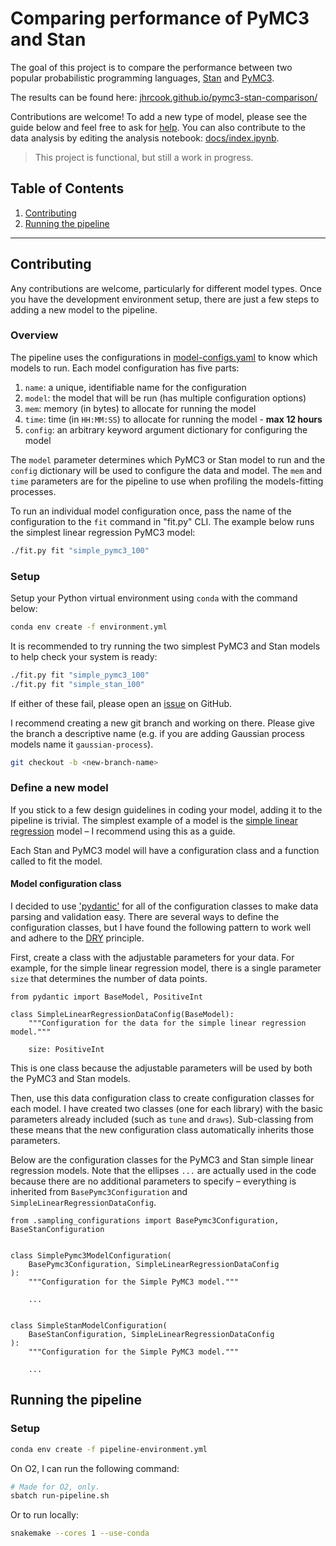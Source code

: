 # Comparing performance of PyMC3 and Stan

The goal of this project is to compare the performance between two popular probabilistic programming languages, [Stan](https://mc-stan.org) and [PyMC3](https://docs.pymc.io/en/v3/).

The results can be found here: [jhrcook.github.io/pymc3-stan-comparison/](https://jhrcook.github.io/pymc3-stan-comparison/)

Contributions are welcome!
To add a new type of model, please see the guide below and feel free to ask for [help](https://github.com/jhrcook/pymc3-stan-comparison/issues).
You can also contribute to the data analysis by editing the analysis notebook: [docs/index.ipynb](docs/index.ipynb).

> This project is functional, but still a work in progress.

## Table of Contents

1. [Contributing](#contributing)
1. [Running the pipeline](#running-the-pipeline)

---

## Contributing

Any contributions are welcome, particularly for different model types.
Once you have the development environment setup, there are just a few steps to adding a new model to the pipeline.

### Overview

The pipeline uses the configurations in [model-configs.yaml](model-configs.yaml) to know which models to run.
Each model configuration has five parts:

1. `name`: a unique, identifiable name for the configuration
1. `model`: the model that will be run (has multiple configuration options)
1. `mem`: memory (in bytes) to allocate for running the model
1. `time`: time (in `HH:MM:SS`) to allocate for running the model - **max 12 hours**
1. `config`: an arbitrary keyword argument dictionary for configuring the model

The `model` parameter determines which PyMC3 or Stan model to run and the `config` dictionary will be used to configure the data and model.
The `mem` and `time` parameters are for the pipeline to use when profiling the models-fitting processes.

To run an individual model configuration once, pass the name of the configuration to the `fit` command in "fit.py" CLI.
The example below runs the simplest linear regression PyMC3 model:

```bash
./fit.py fit "simple_pymc3_100"
```

### Setup

Setup your Python virtual environment using `conda` with the command below:

```bash
conda env create -f environment.yml
```

It is recommended to try running the two simplest PyMC3 and Stan models to help check your system is ready:

```bash
./fit.py fit "simple_pymc3_100"
./fit.py fit "simple_stan_100"
```

If either of these fail, please open an [issue](https://github.com/jhrcook/pymc3-stan-comparison/issues) on GitHub.

I recommend creating a new git branch and working on there.
Please give the branch a descriptive name (e.g. if you are adding Gaussian process models name it `gaussian-process`).

```bash
git checkout -b <new-branch-name>
```

### Define a new model

If you stick to a few design guidelines in coding your model, adding it to the pipeline is trivial.
The simplest example of a model is the [simple linear regression](models/simple_linear_regression.py) model – I recommend using this as a guide.

Each Stan and PyMC3 model will have a configuration class and a function called to fit the model.

#### Model configuration class

I decided to use ['pydantic'](https://pydantic-docs.helpmanual.io) for all of the configuration classes to make data parsing and validation easy.
There are several ways to define the configuration classes, but I have found the following pattern to work well and adhere to the [DRY](https://en.wikipedia.org/wiki/Don%27t_repeat_yourself) principle.

First, create a class with the adjustable parameters for your data.
For example, for the simple linear regression model, there is a single parameter `size` that determines the number of data points.

```python3
from pydantic import BaseModel, PositiveInt

class SimpleLinearRegressionDataConfig(BaseModel):
    """Configuration for the data for the simple linear regression model."""

    size: PositiveInt
```

This is one class because the adjustable parameters will be used by both the PyMC3 and Stan models.

Then, use this data configuration class to create configuration classes for each model.
I have created two classes (one for each library) with the basic parameters already included (such as `tune` and `draws`).
Sub-classing from these means that the new configuration class automatically inherits those parameters.


Below are the configuration classes for the PyMC3 and Stan simple linear regression models.
Note that the ellipses `...` are actually used in the code because there are no additional parameters to specify – everything is inherited from `BasePymc3Configuration` and `SimpleLinearRegressionDataConfig`.

```python3
from .sampling_configurations import BasePymc3Configuration, BaseStanConfiguration


class SimplePymc3ModelConfiguration(
    BasePymc3Configuration, SimpleLinearRegressionDataConfig
):
    """Configuration for the Simple PyMC3 model."""

    ...


class SimpleStanModelConfiguration(
    BaseStanConfiguration, SimpleLinearRegressionDataConfig
):
    """Configuration for the Simple PyMC3 model."""

    ...
```

## Running the pipeline

### Setup

```bash
conda env create -f pipeline-environment.yml
```

On O2, I can run the following command:

```bash
# Made for O2, only.
sbatch run-pipeline.sh
```

Or to run locally:

```bash
snakemake --cores 1 --use-conda
```

